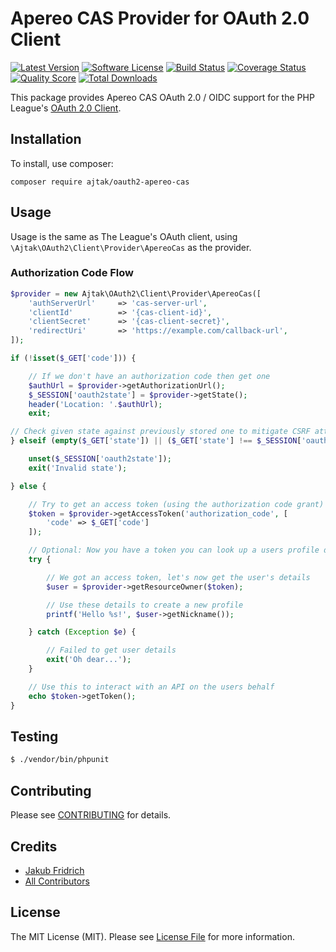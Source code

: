 # Apereo CAS Provider for OAuth 2.0 Client
[![Latest Version](https://img.shields.io/github/release/ajtak/oauth2-apereo-cas.svg?style=flat-square)](https://github.com/ajtak/oauth2-apereo-cas/releases)
[![Software License](https://img.shields.io/badge/license-MIT-brightgreen.svg?style=flat-square)](LICENSE.md)
[![Build Status](https://img.shields.io/travis/ajtak/oauth2-apereo-cas/master.svg?style=flat-square)](https://travis-ci.org/ajtak/oauth2-apereo-cas)
[![Coverage Status](https://img.shields.io/scrutinizer/coverage/g/ajtak/oauth2-apereo-cas.svg?style=flat-square)](https://scrutinizer-ci.com/g/ajtak/oauth2-apereo-cas/code-structure)
[![Quality Score](https://img.shields.io/scrutinizer/g/ajtak/oauth2-apereo-cas.svg?style=flat-square)](https://scrutinizer-ci.com/g/ajtak/oauth2-apereo-cas)
[![Total Downloads](https://img.shields.io/packagist/dt/ajtak/oauth2-apereo-cas.svg?style=flat-square)](https://packagist.org/packages/league/oauth2-github)

This package provides Apereo CAS OAuth 2.0 / OIDC support for the PHP League's [OAuth 2.0 Client](https://github.com/thephpleague/oauth2-client).

## Installation

To install, use composer:

```
composer require ajtak/oauth2-apereo-cas
```

## Usage

Usage is the same as The League's OAuth client, using `\Ajtak\OAuth2\Client\Provider\ApereoCas` as the provider.

### Authorization Code Flow

```php
$provider = new Ajtak\OAuth2\Client\Provider\ApereoCas([
    'authServerUrl'     => 'cas-server-url',
    'clientId'          => '{cas-client-id}',
    'clientSecret'      => '{cas-client-secret}',
    'redirectUri'       => 'https://example.com/callback-url',
]);

if (!isset($_GET['code'])) {

    // If we don't have an authorization code then get one
    $authUrl = $provider->getAuthorizationUrl();
    $_SESSION['oauth2state'] = $provider->getState();
    header('Location: '.$authUrl);
    exit;

// Check given state against previously stored one to mitigate CSRF attack
} elseif (empty($_GET['state']) || ($_GET['state'] !== $_SESSION['oauth2state'])) {

    unset($_SESSION['oauth2state']);
    exit('Invalid state');

} else {

    // Try to get an access token (using the authorization code grant)
    $token = $provider->getAccessToken('authorization_code', [
        'code' => $_GET['code']
    ]);

    // Optional: Now you have a token you can look up a users profile data
    try {

        // We got an access token, let's now get the user's details
        $user = $provider->getResourceOwner($token);

        // Use these details to create a new profile
        printf('Hello %s!', $user->getNickname());

    } catch (Exception $e) {

        // Failed to get user details
        exit('Oh dear...');
    }

    // Use this to interact with an API on the users behalf
    echo $token->getToken();
}
```

## Testing

``` bash
$ ./vendor/bin/phpunit
```

## Contributing

Please see [CONTRIBUTING](https://github.com/ajtak/oauth2-apereo-cas/blob/master/CONTRIBUTING.md) for details.


## Credits

- [Jakub Fridrich](https://github.com/ajtak)
- [All Contributors](https://github.com/ajtak/oauth2-apereo-cas/contributors)


## License

The MIT License (MIT). Please see [License File](https://github.com/ajtak/oauth2-apereo-cas/blob/master/LICENSE) for more information.

